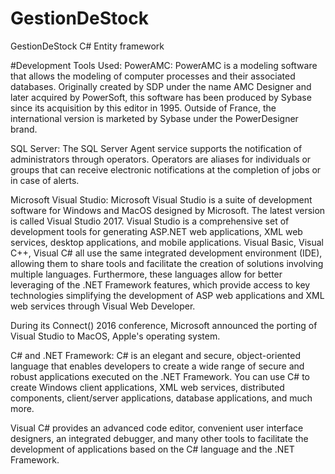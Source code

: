 # GestionDeStock
GestionDeStock C# Entity framework

#Development Tools Used:
PowerAMC:
PowerAMC is a modeling software that allows the modeling of computer processes and their associated databases. Originally created by SDP under the name AMC Designer and later acquired by PowerSoft, this software has been produced by Sybase since its acquisition by this editor in 1995. Outside of France, the international version is marketed by Sybase under the PowerDesigner brand.

SQL Server:
The SQL Server Agent service supports the notification of administrators through operators. Operators are aliases for individuals or groups that can receive electronic notifications at the completion of jobs or in case of alerts.

Microsoft Visual Studio:
Microsoft Visual Studio is a suite of development software for Windows and MacOS designed by Microsoft. The latest version is called Visual Studio 2017. Visual Studio is a comprehensive set of development tools for generating ASP.NET web applications, XML web services, desktop applications, and mobile applications. Visual Basic, Visual C++, Visual C# all use the same integrated development environment (IDE), allowing them to share tools and facilitate the creation of solutions involving multiple languages. Furthermore, these languages allow for better leveraging of the .NET Framework features, which provide access to key technologies simplifying the development of ASP web applications and XML web services through Visual Web Developer.

During its Connect() 2016 conference, Microsoft announced the porting of Visual Studio to MacOS, Apple's operating system.

C# and .NET Framework:
C# is an elegant and secure, object-oriented language that enables developers to create a wide range of secure and robust applications executed on the .NET Framework. You can use C# to create Windows client applications, XML web services, distributed components, client/server applications, database applications, and much more.

Visual C# provides an advanced code editor, convenient user interface designers, an integrated debugger, and many other tools to facilitate the development of applications based on the C# language and the .NET Framework.






